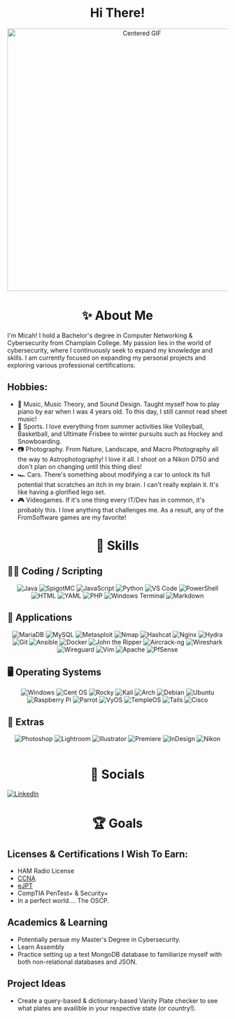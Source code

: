 <div align="center"><h1>Hi There!</div></h1>

<div align="center">
  <img src="https://media4.giphy.com/media/3oKIPs1EVbbNZYq7EA/giphy.gif?cid=6c09b952t7970wl1r007637vbzymhormhbx08jq3zokyvlk2&ep=v1_gifs_search&rid=giphy.gif&ct=g" alt="Centered GIF" width="600">
</div>

<div align="center"><h1>✨ About Me</div></h1>

I'm Micah! I hold a Bachelor's degree in Computer Networking & Cybersecurity from Champlain College. My passion lies in the world of cybersecurity, where I continuously seek to expand my knowledge and skills. I am currently focused on expanding my personal projects and exploring various professional certifications. 

## Hobbies:
* 🎵 Music, Music Theory, and Sound Design. Taught myself how to play piano by ear when I was 4 years old. To this day, I still cannot read sheet music!
* 🏀 Sports. I love everything from summer activities like Volleyball, Basketball, and Ultimate Frisbee to winter pursuits such as Hockey and Snowboarding.
* 📷 Photography. From Nature, Landscape, and Macro Photography all the way to Astrophotography! I love it all. I shoot on a Nikon D750 and don't plan on changing until this thing dies!
* 🏎️ Cars. There's something about modifying a car to unlock its full potential that scratches an itch in my brain. I can't really explain it. It's like having a glorified lego set.
* 🎮 Videogames. If it's one thing every IT/Dev has in common, it's probably this. I love anything that challenges me. As a result, any of the FromSoftware games are my favorite!


<div align="center"><h1>💪 Skills</div></h1>
<h2>👨‍💻 Coding / Scripting</h2>
<div align="center">
  <img src="https://img.shields.io/badge/Java-ED8B00?style=for-the-badge&logo=java&logoColor=white" alt="Java">
  <img src="https://img.shields.io/badge/SpigotMC-ED8106.svg?style=for-the-badge&logo=SpigotMC&logoColor=white" alt="SpigotMC">
  <img src="https://img.shields.io/badge/JavaScript-F7DF1E.svg?style=for-the-badge&logo=JavaScript&logoColor=black" alt="JavaScript">
  <img src="https://img.shields.io/badge/Python-3776AB?style=for-the-badge&logo=python&logoColor=white" alt="Python">
  <img src="https://img.shields.io/badge/VS%20Code-0078d7?style=for-the-badge&logo=visual%20studio%20code&logoColor=white" alt="VS Code">
  <img src="https://img.shields.io/badge/PowerShell-5391FE?style=for-the-badge&logo=powershell&logoColor=white" alt="PowerShell">
  <img src="https://img.shields.io/badge/HTML5-E34F26?style=for-the-badge&logo=html5&logoColor=white" alt="HTML">
  <img src="https://img.shields.io/badge/YAML-CB171E.svg?style=for-the-badge&logo=YAML&logoColor=white" alt="YAML">
  <img src="https://img.shields.io/badge/PHP-777BB4?style=for-the-badge&logo=php&logoColor=white" alt="PHP">
  <img src="https://img.shields.io/badge/Windows%20Terminal-4D4D4D?style=for-the-badge&logo=windows%20terminal&logoColor=white" alt="Windows Terminal">
  <img src="https://img.shields.io/badge/Markdown-000000?style=for-the-badge&logo=markdown&logoColor=white" alt="Markdown">
</div>
<h2>💾 Applications</h2>
<div align="center">
  <img src="https://img.shields.io/badge/MariaDB-003545.svg?style=for-the-badge&logo=MariaDB&logoColor=white" alt="MariaDB">
  <img src="https://img.shields.io/badge/MySQL-4479A1.svg?style=for-the-badge&logo=MySQL&logoColor=white" alt="MySQL">
  <img src="https://img.shields.io/badge/Metasploit-2596CD.svg?style=for-the-badge&logo=Metasploit&logoColor=white" alt="Metasploit">
  <img alt="Nmap" src="https://img.shields.io/badge/Nmap-0078D7?style=for-the-badge&amp;logo=data:image/png;base64,aHR0cHM6Ly9ubWFwLm9yZy9pbWFnZXMvc2l0ZWxvZ28tbm1hcC5zdmc"/>
  <img alt="Hashcat" src="https://img.shields.io/badge/Hashcat-333333?style=for-the-badge"/>
  <img alt="Nginx" src="https://img.shields.io/badge/Nginx-009639?style=for-the-badge&logo=nginx&logoColor=white" />
  <img alt="Hydra" src="https://img.shields.io/badge/Hydra-008000?style=for-the-badge"/>
  <img alt="Git" src="https://img.shields.io/badge/Git-F05032?style=for-the-badge&logo=git&logoColor=white"/>
  <img src="https://img.shields.io/badge/Ansible-EE0000.svg?style=for-the-badge&logo=Ansible&logoColor=white" alt="Ansible">
  <img src="https://img.shields.io/badge/Docker-2496ED.svg?style=for-the-badge&logo=Docker&logoColor=white" alt="Docker">
  <img alt="John the Ripper" src="https://img.shields.io/badge/John%20the%20Ripper-8B0000?style=for-the-badge"/>
  <img alt="Aircrack-ng" src="https://img.shields.io/badge/Aircrack%E2%80%90ng-0000FF?style=for-the-badge"/>
  <img src="https://img.shields.io/badge/Wireshark-1679A7.svg?style=for-the-badge&logo=Wireshark&logoColor=white" alt="Wireshark">
  <img src="https://img.shields.io/badge/WireGuard-88171A.svg?style=for-the-badge&logo=WireGuard&logoColor=white" alt="Wireguard">
  <img alt="Vim" src="https://img.shields.io/badge/Vim-019733?style=for-the-badge&logo=vim&logoColor=white"/>
  <img alt="Apache" src="https://img.shields.io/badge/Apache-D22128?style=for-the-badge&logo=apache&logoColor=white"/>
  <img src="https://img.shields.io/badge/pfSense-212121.svg?style=for-the-badge&logo=pfSense&logoColor=white" alt="PfSense">
</div>
<h2>🖥️ Operating Systems</h2>
<div align="center">
  <img src="https://img.shields.io/badge/Windows-0078D6?style=for-the-badge&logo=windows&logoColor=white" alt="Windows" />
  <img src="https://img.shields.io/badge/CentOS-262577?style=for-the-badge&logo=centos&logoColor=white" alt="Cent OS" />
  <img src="https://img.shields.io/badge/Rocky_Linux-CC0000?style=for-the-badge&logo=rockylinux&logoColor=white" alt="Rocky">
  <img src="https://img.shields.io/badge/Kali_Linux-557C94?style=for-the-badge&logo=kali-linux&logoColor=white" alt="Kali">
  <img src="https://img.shields.io/badge/Arch_Linux-1793D1?style=for-the-badge&logo=arch-linux&logoColor=white" alt="Arch">
  <img src="https://img.shields.io/badge/Debian-A81D33?style=for-the-badge&logo=debian&logoColor=white" alt="Debian">
  <img src="https://img.shields.io/badge/Ubuntu-E95420?style=for-the-badge&logo=ubuntu&logoColor=white" alt="Ubuntu">
  <img src="https://img.shields.io/badge/Raspberry_Pi-C51A4A?style=for-the-badge&logo=raspberry-pi&logoColor=white" alt="Raspberry Pi">
  <img src="https://img.shields.io/badge/Parrot_OS-303030?style=for-the-badge&logo=parrot-security&logoColor=A9A9A9" alt="Parrot">
  <img src="https://img.shields.io/badge/VyOS-00B2B2?style=for-the-badge&logo=vyos&logoColor=white" alt="VyOS">
  <img src="https://img.shields.io/badge/TempleOS-6588F2?style=for-the-badge&logo=templeos&logoColor=white" alt="TempleOS">
  <img src="https://img.shields.io/badge/Tails-56347C.svg?style=for-the-badge&logo=Tails&logoColor=white" alt="Tails">
  <img src="https://img.shields.io/badge/Cisco-1BA0D7.svg?style=for-the-badge&logo=Cisco&logoColor=white" alt="Cisco">  
</div>
<h2>🎨 Extras</h2>
<div align="center">
  <img src="https://img.shields.io/badge/Adobe%20Photoshop-31A8FF.svg?style=for-the-badge&logo=Adobe-Photoshop&logoColor=white" alt="Photoshop">
  <img src="https://img.shields.io/badge/Adobe%20Lightroom%20Classic-31A8FF.svg?style=for-the-badge&logo=Adobe-Lightroom-Classic&logoColor=white" alt="Lightroom">
  <img src="https://img.shields.io/badge/Adobe%20Illustrator-FF9A00.svg?style=for-the-badge&logo=Adobe-Illustrator&logoColor=white" alt="Illustrator">
  <img src="https://img.shields.io/badge/Adobe%20Premiere%20Pro-9999FF.svg?style=for-the-badge&logo=Adobe-Premiere-Pro&logoColor=white" alt="Premiere">
  <img src="https://img.shields.io/badge/Adobe%20InDesign-FF3366.svg?style=for-the-badge&logo=Adobe-InDesign&logoColor=white" alt="InDesign">
  <img src="https://img.shields.io/badge/Nikon-FFE100.svg?style=for-the-badge&logo=Nikon&logoColor=black" alt="Nikon">
  
  
</div>

<br>
<div align="center"><h1>🔗 Socials</div></h1>
<a href="https://www.linkedin.com/in/micah-kezar/" target="_blank">
    <img src="https://img.shields.io/badge/LinkedIn-0A66C2.svg?style=for-the-badge&logo=LinkedIn&logoColor=white" alt="LinkedIn">
</a>
  
<div align="center"><h1>🏆 Goals</div></h1>
  
## Licenses & Certifications I Wish To Earn:
* HAM Radio License
* [CCNA](https://github.com/MicahKezar/MicahKezar/wiki/INE-Security---CCNA-Certification-Notes)
* [eJPT](https://github.com/MicahKezar/MicahKezar/wiki/INE-Security-eJPT-Certification-Notes)
* CompTIA PenTest+ & Security+
* In a perfect world.... The OSCP.

## Academics & Learning
* Potentially persue my Master's Degree in Cybersecurity.
* Learn Assembly
* Practice setting up a test MongoDB database to familiarize myself with both non-relational databases and JSON.

## Project Ideas
* Create a query-based & dictionary-based Vanity Plate checker to see what plates are availible in your respective state (or country!). 


</div>
<!--
**MicahKezar/MicahKezar** is a ✨ _special_ ✨ repository because its `README.md` (this file) appears on your GitHub profile
